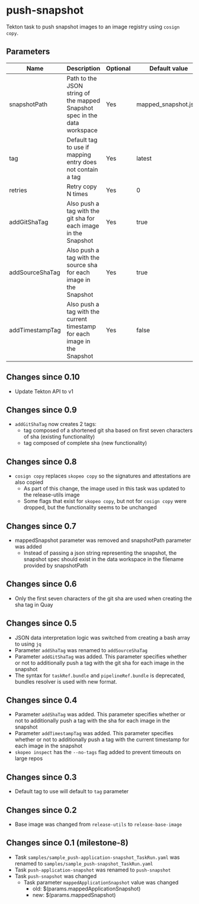 # push-snapshot

Tekton task to push snapshot images to an image registry using `cosign copy`.

## Parameters

| Name            | Description                                                                                     | Optional | Default value        |
|-----------------|-------------------------------------------------------------------------------------------------|----------|----------------------|
| snapshotPath    | Path to the JSON string of the mapped Snapshot spec in the data workspace                       | Yes      | mapped_snapshot.json |
| tag             | Default tag to use if mapping entry does not contain a tag                                      | Yes      | latest               |
| retries         | Retry copy N times                                                                              | Yes      | 0                    |
| addGitShaTag    | Also push a tag with the git sha for each image in the Snapshot                                 | Yes      | true                 |
| addSourceShaTag | Also push a tag with the source sha for each image in the Snapshot                              | Yes      | true                 |
| addTimestampTag | Also push a tag with the current timestamp for each image in the Snapshot                       | Yes      | false                |

## Changes since 0.10
* Update Tekton API to v1

## Changes since 0.9
* `addGitShaTag` now creates 2 tags:
  * tag composed of a shortened git sha based on first seven characters of sha (existing functionality)
  * tag composed of complete sha (new functionality)

## Changes since 0.8
* `cosign copy` replaces `skopeo copy` so the signatures and attestations are also copied
  * As part of this change, the image used in this task was updated to the release-utils image
  * Some flags that exist for `skopeo copy`, but not for `cosign copy` were dropped, but the functionality
    seems to be unchanged

## Changes since 0.7
* mappedSnapshot parameter was removed and snapshotPath parameter was added
  * Instead of passing a json string representing the snapshot, the snapshot spec should exist in the data workspace
    in the filename provided by snapshotPath

## Changes since 0.6
* Only the first seven characters of the git sha are used when creating the sha tag in Quay

## Changes since 0.5
* JSON data interpretation logic was switched from creating a bash array to using `jq`
* Parameter `addShaTag` was renamed to `addSourceShaTag`
* Parameter `addGitShaTag` was added. This parameter specifies whether or not to additionally push a tag with the
  git sha for each image in the snapshot
* The syntax for `taskRef.bundle` and `pipelineRef.bundle` is deprecated,
  bundles resolver is used with new format.

## Changes since 0.4

* Parameter `addShaTag` was added. This parameter specifies whether or not to additionally push a tag with the
  sha for each image in the snapshot
* Parameter `addTimestampTag` was added. This parameter specifies whether or not to additionally push a tag with the
  current timestamp for each image in the snapshot
* `skopeo inspect` has the `--no-tags` flag added to prevent timeouts on large repos

## Changes since 0.3

* Default tag to use will default to `tag` parameter

## Changes since 0.2

* Base image was changed from `release-utils` to `release-base-image`

## Changes since 0.1 (milestone-8)

* Task `samples/sample_push-application-snapshot_TaskRun.yaml` was renamed to `samples/sample_push-snapshot_TaskRun.yaml`
* Task `push-application-snapshot` was renamed to `push-snapshot`
* Task `push-snapshot` was changed
  * Task parameter `mappedApplicationSnapshot` value was changed
    * old: $(params.mappedApplicationSnapshot)
    * new: $(params.mappedSnapshot)

